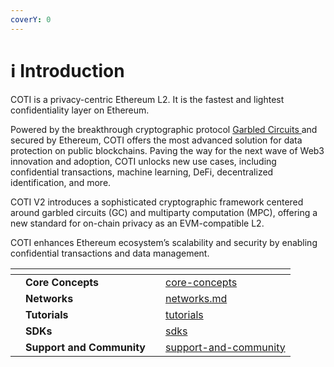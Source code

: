 ```yaml
---
coverY: 0
---
```


# ℹ️ Introduction

COTI is a privacy-centric Ethereum L2. It is the fastest and lightest confidentiality layer on Ethereum.&#x20;

Powered by the breakthrough cryptographic protocol [Garbled Circuits ](https://en.wikipedia.org/wiki/Garbled\_circuit)and secured by Ethereum, COTI offers the most advanced solution for data protection on public blockchains. Paving the way for the next wave of Web3 innovation and adoption, COTI unlocks new use cases, including confidential transactions, machine learning, DeFi, decentralized identification, and more.

COTI V2 introduces a sophisticated cryptographic framework centered around garbled circuits (GC) and multiparty computation (MPC), offering a new standard for on-chain privacy as an EVM-compatible L2.

COTI enhances Ethereum ecosystem’s scalability and security by enabling confidential transactions and data management.





<table data-view="cards"><thead><tr><th></th><th></th><th></th><th data-hidden data-card-target data-type="content-ref"></th></tr></thead><tbody><tr><td></td><td><strong>Core Concepts</strong></td><td></td><td><a href="core-concepts/">core-concepts</a></td></tr><tr><td></td><td><strong>Networks</strong></td><td></td><td><a href="networks.md">networks.md</a></td></tr><tr><td></td><td><strong>Tutorials</strong></td><td></td><td><a href="tutorials/">tutorials</a></td></tr><tr><td></td><td><strong>SDKs</strong></td><td></td><td><a href="sdks/">sdks</a></td></tr><tr><td></td><td><strong>Support and Community</strong></td><td></td><td><a href="support-and-community/">support-and-community</a></td></tr></tbody></table>

